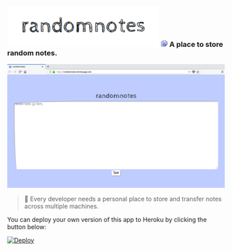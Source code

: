 ### ![randomnotes-title](https://raw.githubusercontent.com/carlcorder/randomnotes/master/img/randomnotes-title.png) ![favicon](https://raw.githubusercontent.com/carlcorder/randomnotes/master/img/randomnotes.gif) A place to store random notes.

![demo](https://raw.githubusercontent.com/carlcorder/randomnotes/master/img/randomnotes.png)

> 💜 Every developer needs a personal place to store and transfer notes across multiple machines.

You can deploy your own version of this app to Heroku by clicking the button below:

[![Deploy](https://www.herokucdn.com/deploy/button.svg)](https://heroku.com/deploy)
